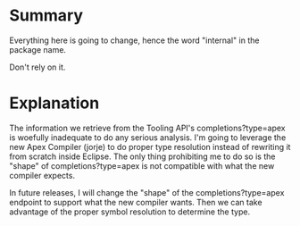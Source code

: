 Summary
===

Everything here is going to change, hence the word "internal" in the
package name.

Don't rely on it.

Explanation
===

The information we retrieve from the Tooling API's completions?type=apex
is woefully inadequate to do any serious analysis.  I'm going to
leverage the new Apex Compiler (jorje) to do proper type resolution
instead of rewriting it from scratch inside Eclipse.  The only thing
prohibiting me to do so is the "shape" of completions?type=apex is not
compatible with what the new compiler expects.

In future releases, I will change the "shape" of the
completions?type=apex endpoint to support what the new compiler wants.
Then we can take advantage of the proper symbol resolution to determine
the type.

